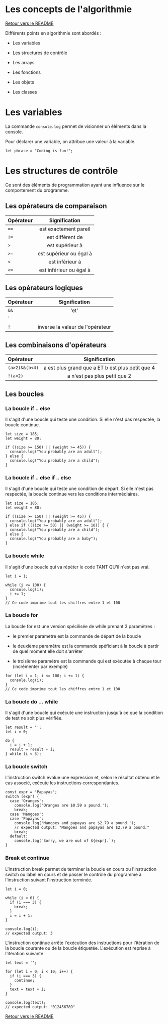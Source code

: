 # Les concepts de l'algorithmie 

[Retour vers le README](https://github.com/CalcagnoLoic/aide_memoire/blob/main/README.md)

Différents points en algorithmie sont abordés : 

- Les variables

- Les structures de contrôle

- Les arrays

- Les fonctions 

- Les objets 

- Les classes 

# Les variables

La commande `console.log` permet de visionner un éléments dans la console. 

Pour déclarer une variable, on attribue une valeur à la variable. 

```
let phrase = "Coding is fun!";
```

# Les structures de contrôle

Ce sont des éléments de programmation ayant une influence sur le comportement du programme.

## Les opérateurs de comparaison 

| Opérateur  | Signification         |
| :--------------- |:---------------:| 
| `==`  |   est exactement pareil      |  
| `!=`  | est différent de             |   
| `>`   | est supérieur à          |   
| `>=`   | est supérieur ou égal à          |   
| `<`   | est inférieur à         |   
| `<=`   | est inférieur ou égal à    |   

## Les opérateurs logiques 

| Opérateur  | Signification         |
| :--------------- |:---------------:| 
| `&&`  |   'et'      |  
| `||`  | 'ou'             |   
| `!`   | inverse la valeur de l'opérateur          |   

## Les combinaisons d'opérateurs 

| Opérateur  | Signification         |
| :--------------- |:---------------:| 
| `(a>2)&&(b<4)`  |   a est plus grand que a ET b est plus petit que 4     |  
| `!(a<2)`  | a n'est pas plus petit que 2|   

## Les boucles

### La boucle if .. else

Il s'agit d'une boucle qui teste une condition. Si elle n'est pas respectée, la boucle continue.

```
let size = 185;
let weight = 80;

if ((size >= 150) || (weight >= 45)) {
  console.log("You probably are an adult");
} else {
  console.log("You probably are a child");
}
```

### La boucle if .. else if .. else

Il s'agit d'une boucle qui teste une condition de départ. Si elle n'est pas respectée, la boucle continue vers les conditions intermédiaires.

```
let size = 185;
let weight = 80;

if ((size >= 150) || (weight >= 45)) {
  console.log("You probably are an adult");
} else if ((size >= 50) || (weight >= 10)) { {
  console.log("You probably are a child");
} else {
  console.log("You probably are a baby");
}
```

### La boucle while

Il s'agit d'une boucle qui va répéter le code TANT QU'il n'est pas vrai.

```
let i = 1;

while (i <= 100) {
  console.log(i);
  i += 1;
}
// Ce code imprime tout les chiffres entre 1 et 100
```

### La boucle for

La boucle for est une version spécilisée de while prenant 3 paramètres : 

*  le premier paramètre est la commande de départ de la boucle

* le deuxième paramètre est la commande spéficiant à la boucle à partir de quel moment elle doit s'arrêter

* le troisième paramètre est la commande qui est exécutée à chaque tour (incrémenter par exemple)

```
for (let i = 1; i <= 100; i += 1) {
  console.log(i);
}
// Ce code imprime tout les chiffres entre 1 et 100
```

### La boucle do ... while

Il s'agit d'une boucle qui exécute une instruction jusqu'à ce que la condition de test ne soit plus vérifiée. 

```
let result = '';
let i = 0;

do {
  i = i + 1;
  result = result + i;
} while (i < 5);
```

### La boucle switch

L'instruction switch évalue une expression et, selon le résultat obtenu et le cas associé, exécute les instructions correspondantes.

```
const expr = 'Papayas';
switch (expr) {
  case 'Oranges':
    console.log('Oranges are $0.59 a pound.');
    break;
  case 'Mangoes':
  case 'Papayas':
    console.log('Mangoes and papayas are $2.79 a pound.');
    // expected output: "Mangoes and papayas are $2.79 a pound."
    break;
  default:
    console.log(`Sorry, we are out of ${expr}.`);
}
```

### Break et continue

L'instruction break permet de terminer la boucle en cours ou l'instruction switch ou label en cours et de passer le contrôle du programme à l'instruction suivant l'instruction terminée.

```
let i = 0;

while (i < 6) {
  if (i === 3) {
    break;
  }
  i = i + 1;
}

console.log(i);
// expected output: 3
```

L'instruction continue arrête l'exécution des instructions pour l'itération de la boucle courante ou de la boucle étiquetée. L'exécution est reprise à l'itération suivante.

```
let text = '';

for (let i = 0; i < 10; i++) {
  if (i === 3) {
    continue;
  }
  text = text + i;
}

console.log(text);
// expected output: "012456789"
```

[Retour vers le README](https://github.com/CalcagnoLoic/aide_memoire/blob/main/README.md)
